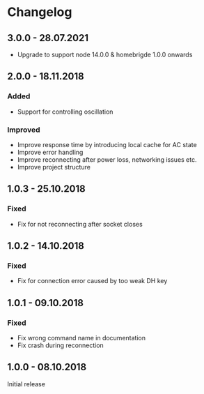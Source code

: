 # Changelog

## 3.0.0 - 28.07.2021
- Upgrade to support node 14.0.0 & homebrigde 1.0.0 onwards

## 2.0.0 - 18.11.2018
### Added
- Support for controlling oscillation
### Improved
- Improve response time by introducing local cache for AC state
- Improve error handling
- Improve reconnecting after power loss, networking issues etc.
- Improve project structure

## 1.0.3 - 25.10.2018
### Fixed
- Fix for not reconnecting after socket closes

## 1.0.2 - 14.10.2018
### Fixed
- Fix for connection error caused by too weak DH key

## 1.0.1 - 09.10.2018
### Fixed
- Fix wrong command name in documentation
- Fix crash during reconnection

## 1.0.0 - 08.10.2018
Initial release
